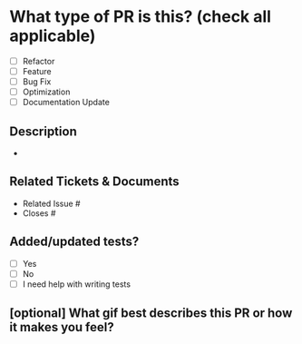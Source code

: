 
# What type of PR is this? (check all applicable)

- [ ] Refactor
- [ ] Feature
- [ ] Bug Fix
- [ ] Optimization
- [ ] Documentation Update

## Description

-

## Related Tickets & Documents

- Related Issue #
- Closes #

## Added/updated tests?

- [ ] Yes
- [ ] No
- [ ] I need help with writing tests

## [optional] What gif best describes this PR or how it makes you feel?

